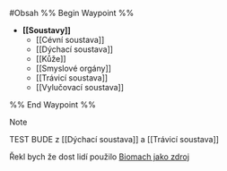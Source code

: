 #Obsah
%% Begin Waypoint %%
- **[[Soustavy]]**
	- [[Cévní soustava]]
	- [[Dýchací soustava]]
	- [[Kůže]]
	- [[Smyslové orgány]]
	- [[Trávicí soustava]]
	- [[Vylučovací soustava]]

%% End Waypoint %%

> [!note]
> TEST BUDE z [[Dýchací soustava]] a [[Trávicí soustava]]

Řekl bych že dost lidí použilo [Biomach jako zdroj](https://www.biomach.cz/biologie-%C5%BEivo%C4%8Dich%C5%AF)
